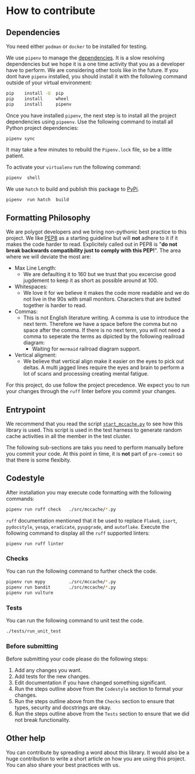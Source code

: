 # How to contribute

## Dependencies

You need either `podman` or `docker` to be installed for testing.

We use `pipenv` to manage the [dependencies](https://realpython.com/pipenv-guide/).  It is a slow resolving dependencies but we hope it is a one time activity that you as a developer have to perform.  We are considering other tools like in the future.
If you dont have `pipenv` installed, you should install it with the following command outside of your virtual environment:
```bash
pip    install -U  pip
pip    install     wheel
pip    install     pipenv
```

Once you have installed `pipenv`, the next step is to install all the project dependencies using `pipeenv`.  Use the following command to install all Python project dependencies:
```
pipenv sync
```
It may take a few minutes to rebuild the `Pipenv.lock` file, so be a little patient.

To activate your `virtualenv` run the following command:
```bash
pipenv  shell
```

We use `hatch` to build and publish this package to [PyPi](https://pypi.org).
```bash
pipenv  run hatch  build
```

## Formatting Philosophy
We are polygot developers and we bring non-pythonic best practice to this project.
We like [PEP8](https://peps.python.org/pep-0008/#a-foolish-consistency-is-the-hobgoblin-of-little-minds) as a starting guideline but will **not** adhere to it if it makes the code harder to read.  Explicitely called out in PEP8 is "**do not break backwards compatibility just to comply with this PEP!**".  The area where we will deviate the most are:
* Max Line Length:
  * We are defaulting it to 160 but we trust that you excercise good jugdement to keep it as short as possible around at 100.
* Whitespaces:
  * We love it for we believe it makes the code more readable and we do not live in the 90s with small monitors.  Characters that are butted together is harder to read.
* Commas:
  * This is not English literature writing.  A comma is use to introduce the next term.  Therefore we have a space before the comma but no space after the comma.  If there is no next term, you will not need a comma to seperate the terms as dipicted by the following reailroad diagram:
    * Waiting for `mermaid` railroad diagram support.
* Vertical aligment:
  * We believe that vertical align make it easier on the eyes to pick out deltas.  A multi jagged lines require the eyes and brain to perform a lot of scans and processing creating mental fatigue.

For this project, do use follow the project precedence.  We expect you to run your changes through the `ruff` linter before you commit your changes.

## Entrypoint
We recommend that you read the script [`start_mccache.py`](https://github.com/McCache/McCache-for-Python/blob/main/tests/unit/start_mccache.py) to see how this library is used.  This script is used in the test harness to generate random cache activities in all the member in the test cluster.

The following sub-sections are taks you  need to perform manually before you commit your code.  At this point in time, it is **not** part of `pre-commit` so that there is some flexibity.

## Codestyle
After installation you may execute code formatting with the following commands:
```bash
pipenv run ruff check   ./src/mccache/*.py
```
`ruff` documentation mentioned that it be used to replace `Flake8`, `isort`, `pydocstyle`, `yesqa`, `eradicate`, `pyupgrade`, and `autoflake`.
Execute the following command to display all the `ruff` supported linters:
```
pipenv run ruff linter
```

### Checks

You can run the following command to further check the code.
```bash
pipenv run mypy         ./src/mccache/*.py
pipenv run bandit       ./src/mccache/*.py
pipenv run vulture
```

### Tests

You can run the following command to unit test the code.
```bash
./tests/run_unit_test
```

### Before submitting

Before submitting your code please do the following steps:

1. Add any changes you want.
1. Add tests for the new changes.
1. Edit documentation if you have changed something significant.
1. Run the steps outline above from the `Codestyle` section to format your changes.
1. Run the steps outline above from the `Checks` section to ensure that types, security and docstrings are okay.
1. Run the steps outline above from the `Tests` section to ensure that we did not break functionality.

## Other help

You can contribute by spreading a word about this library.
It would also be a huge contribution to write a short article on how you are using this project.
You can also share your best practices with us.
